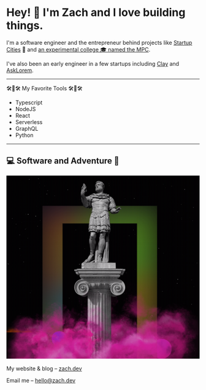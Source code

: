# Hey! 👋 I'm Zach and I love building things.

I'm a software engineer and the entrepreneur behind projects like [Startup Cities](https://www.virgin.com/entrepreneur/startup-cities-can-entrepreneurship-save-politics) 🌆 and [an experimental college 🎓 named the MPC](https://mpc.ufm.edu/).

I've also been an early engineer in a few startups including [Clay](https://www.clay.run) and [AskLorem](https://www.asklorem.com).

_____

🛠️🧰🛠️ My Favorite Tools 🛠️🧰🛠️
- Typescript
- NodeJS
- React
- Serverless
- GraphQL
- Python

_____

## 💻 Software and Adventure 🤠
![screenshot of zach.dev](./screenshot.png)

My website & blog – [zach.dev](https://www.zach.dev)

Email me – [hello@zach.dev](mailto:hello@zach.dev)
